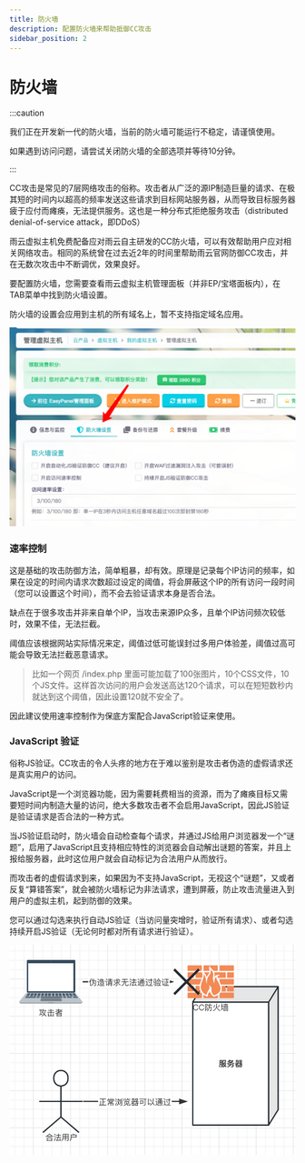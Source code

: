 ```yaml
---
title: 防火墙
description: 配置防火墙来帮助抵御CC攻击
sidebar_position: 2
---
```



# 防火墙

:::caution

我们正在开发新一代的防火墙，当前的防火墙可能运行不稳定，请谨慎使用。

如果遇到访问问题，请尝试关闭防火墙的全部选项并等待10分钟。

:::

CC攻击是常见的7层网络攻击的俗称。攻击者从广泛的源IP制造巨量的请求、在极其短的时间内以超高的频率发送这些请求到目标网站服务器，从而导致目标服务器疲于应付而瘫痪，无法提供服务。这也是一种分布式拒绝服务攻击（distributed denial-of-service attack，即DDoS）

雨云虚拟主机免费配备应对雨云自主研发的CC防火墙，可以有效帮助用户应对相关网络攻击。相同的系统曾在过去近2年的时间里帮助雨云官网防御CC攻击，并在无数次攻击中不断调优，效果良好。

要配置防火墙，您需要查看雨云虚拟主机管理面板（并非EP/宝塔面板内），在TAB菜单中找到防火墙设置。

防火墙的设置会应用到主机的所有域名上，暂不支持指定域名应用。

![image-20221218214406621@50](./assets/image-20221218214406621.png)



### 速率控制

这是基础的攻击防御方法，简单粗暴，却有效。原理是记录每个IP访问的频率，如果在设定的时间内请求次数超过设定的阈值，将会屏蔽这个IP的所有访问一段时间（您可以设置这个时间），而不会去验证请求本身是否合法。

缺点在于很多攻击并非来自单个IP，当攻击来源IP众多，且单个IP访问频次较低时，效果不佳，无法拦截。

阈值应该根据网站实际情况来定，阈值过低可能误封过多用户体验差，阈值过高可能会导致无法拦截恶意请求。

> 比如一个网页 /index.php 里面可能加载了100张图片，10个CSS文件，10个JS文件。这样首次访问的用户会发送高达120个请求，可以在短短数秒内就达到这个阈值，因此设置120就不安全了。

因此建议使用速率控制作为保底方案配合JavaScript验证来使用。



### JavaScript 验证

俗称JS验证。CC攻击的令人头疼的地方在于难以鉴别是攻击者伪造的虚假请求还是真实用户的访问。

JavaScript是一个浏览器功能，因为需要耗费相当的资源，而为了瘫痪目标又需要短时间内制造大量的访问，绝大多数攻击者不会启用JavaScript，因此JS验证是验证请求是否合法的一种方式。

当JS验证启动时，防火墙会自动检查每个请求，并通过JS给用户浏览器发一个“谜题”，启用了JavaScript且支持相应特性的浏览器会自动解出谜题的答案，并且上报给服务器，此时这位用户就会自动标记为合法用户从而放行。

而攻击者的虚假请求到来，如果因为不支持JavaScript，无视这个“谜题”，又或者反复“算错答案”，就会被防火墙标记为非法请求，遭到屏蔽，防止攻击流量进入到用户的虚拟主机，起到防御的效果。

您可以通过勾选来执行自动JS验证（当访问量突增时，验证所有请求）、或者勾选持续开启JS验证（无论何时都对所有请求进行验证）。

![image-20221218215920907@50](./assets/image-20221218215920907.png)



[SSL证书中心]: https://app.rainyun.com/apps/ssl/list

